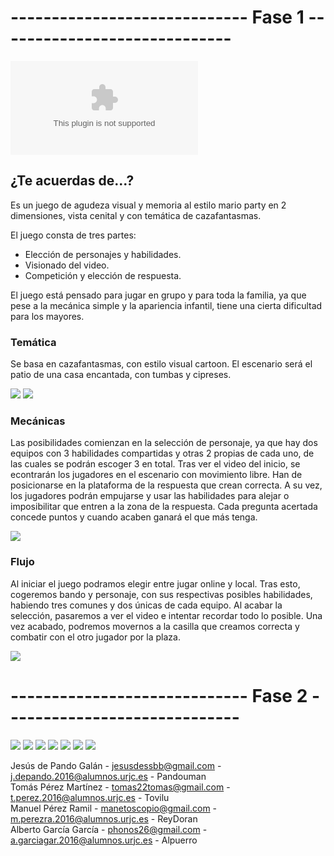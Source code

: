 # ----------------------------- Fase 1 -----------------------------
![Documento de diseño de juego](https://github.com/ReyDoran/JR-Grupo-H/blob/master/Documento%20de%20dise%C3%B1o%20GDD.docx)
## ¿Te acuerdas de...?
Es un juego de agudeza visual y memoria al estilo mario party en 2 dimensiones, vista cenital y con temática de cazafantasmas.  

El juego consta de tres partes:
 - Elección de personajes y habilidades.
 - Visionado del video.
 - Competición y elección de respuesta.

El juego está pensado para jugar en grupo y para toda la familia, ya que pese a la mecánica simple y la apariencia infantil, tiene una cierta dificultad para los mayores.

### Temática

Se basa en cazafantasmas, con estilo visual cartoon. El escenario será el patio de una casa encantada, con tumbas y cipreses. 
  
![](https://cdn.wallpapersafari.com/9/44/to1XbJ.jpg)
![](https://art.ngfiles.com/images/654000/654628_frybrix_dark-graveyard.jpg?f1540491044)
  
### Mecánicas 

Las posibilidades comienzan en la selección de personaje, ya que hay dos equipos con 3 habilidades compartidas y otras 2 propias de cada uno, de las cuales se podrán escoger 3 en total. Tras ver el video del inicio, se econtrarán los jugadores en el escenario con movimiento libre. Han de posicionarse en la plataforma de la respuesta que crean correcta. A su vez, los jugadores podrán empujarse y usar las habilidades para alejar o imposibilitar que entren a la zona de la respuesta. Cada pregunta acertada concede puntos y cuando acaben ganará el que más tenga.

![](https://i.ytimg.com/vi/E1wNFj1l7kk/maxresdefault.jpg)  

### Flujo 

Al iniciar el juego podramos elegir entre jugar online y local. Tras esto, cogeremos bando y personaje, con sus respectivas posibles habilidades, habiendo tres comunes y dos únicas de cada equipo. Al acabar la selección, pasaremos a ver el video e intentar recordar todo lo posible. Una vez acabado, podremos movernos a la casilla que creamos correcta y combatir con el otro jugador por la plaza.  
  
![](https://imgur.com/n2GgkOC.png)  

# ----------------------------- Fase 2 -----------------------------

![](https://imgur.com/gPbqT3C.jpeg)
![](https://imgur.com/QmrAiac.jpeg)
![](https://imgur.com/YIodtMt.jpeg)
![](https://imgur.com/7tlzCjm.jpeg)
![](https://imgur.com/R3s066c.jpeg)
![](https://imgur.com/iCOjhpE.jpeg)
![](https://imgur.com/rmsEi1W.png)

Jesús de Pando Galán - jesusdessbb@gmail.com - j.depando.2016@alumnos.urjc.es - Pandouman   
Tomás Pérez Martínez - tomas22tomas@gmail.com - t.perez.2016@alumnos.urjc.es - Tovilu  
Manuel Pérez Ramil - manetoscopio@gmail.com - m.perezra.2016@alumnos.urjc.es - ReyDoran  
Alberto García García - phonos26@gmail.com - a.garciagar.2016@alumnos.urjc.es - Alpuerro  
